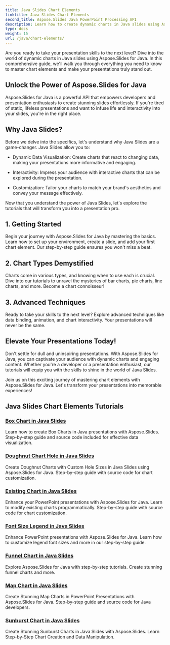 ```yaml
---
title: Java Slides Chart Elements
linktitle: Java Slides Chart Elements
second_title: Aspose.Slides Java PowerPoint Processing API
description: Learn how to create dynamic charts in Java slides using Aspose.Slides for Java with our comprehensive tutorials. Elevate your presentation skills today!
type: docs
weight: 15
url: /java/chart-elements/
---
```


Are you ready to take your presentation skills to the next level? Dive into the world of dynamic charts in Java slides using Aspose.Slides for Java. In this comprehensive guide, we'll walk you through everything you need to know to master chart elements and make your presentations truly stand out.

## Unlock the Power of Aspose.Slides for Java

Aspose.Slides for Java is a powerful API that empowers developers and presentation enthusiasts to create stunning slides effortlessly. If you're tired of static, lifeless presentations and want to infuse life and interactivity into your slides, you're in the right place.

## Why Java Slides?

Before we delve into the specifics, let's understand why Java Slides are a game-changer. Java Slides allow you to:

- Dynamic Data Visualization: Create charts that react to changing data, making your presentations more informative and engaging.

- Interactivity: Impress your audience with interactive charts that can be explored during the presentation.

- Customization: Tailor your charts to match your brand's aesthetics and convey your message effectively.

Now that you understand the power of Java Slides, let's explore the tutorials that will transform you into a presentation pro.

## 1. Getting Started

Begin your journey with Aspose.Slides for Java by mastering the basics. Learn how to set up your environment, create a slide, and add your first chart element. Our step-by-step guide ensures you won't miss a beat.

## 2. Chart Types Demystified

Charts come in various types, and knowing when to use each is crucial. Dive into our tutorials to unravel the mysteries of bar charts, pie charts, line charts, and more. Become a chart connoisseur!

## 3. Advanced Techniques

Ready to take your skills to the next level? Explore advanced techniques like data binding, animation, and chart interactivity. Your presentations will never be the same.

## Elevate Your Presentations Today!

Don't settle for dull and uninspiring presentations. With Aspose.Slides for Java, you can captivate your audience with dynamic charts and engaging content. Whether you're a developer or a presentation enthusiast, our tutorials will equip you with the skills to shine in the world of Java Slides.

Join us on this exciting journey of mastering chart elements with Aspose.Slides for Java. Let's transform your presentations into memorable experiences!
## Java Slides Chart Elements Tutorials
### [Box Chart in Java Slides](./box-chart-java-slides/)
Learn how to create Box Charts in Java presentations with Aspose.Slides. Step-by-step guide and source code included for effective data visualization.
### [Doughnut Chart Hole in Java Slides](./doughnut-chart-hole-java-slides/)
Create Doughnut Charts with Custom Hole Sizes in Java Slides using Aspose.Slides for Java. Step-by-step guide with source code for chart customization.
### [Existing Chart in Java Slides](./existing-chart-java-slides/)
Enhance your PowerPoint presentations with Aspose.Slides for Java. Learn to modify existing charts programmatically. Step-by-step guide with source code for chart customization.
### [Font Size Legend in Java Slides](./font-size-legend-java-slides/)
Enhance PowerPoint presentations with Aspose.Slides for Java. Learn how to customize legend font sizes and more in our step-by-step guide.
### [Funnel Chart in Java Slides](./funnel-chart-java-slides/)
Explore Aspose.Slides for Java with step-by-step tutorials. Create stunning funnel charts and more.
### [Map Chart in Java Slides](./map-chart-java-slides/)
Create Stunning Map Charts in PowerPoint Presentations with Aspose.Slides for Java. Step-by-step guide and source code for Java developers.
### [Sunburst Chart in Java Slides](./sunburst-chart-java-slides/)
Create Stunning Sunburst Charts in Java Slides with Aspose.Slides. Learn Step-by-Step Chart Creation and Data Manipulation.